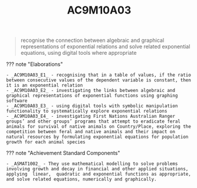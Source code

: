 ﻿---
tags: australian-curriculum
title: AC9M10A03
type: note
---
> recognise the connection between algebraic and graphical representations of exponential relations and solve related exponential equations, using digital tools where appropriate

??? note "Elaborations"

	- _AC9M10A03_E1_ - recognising that in a table of values, if the ratio between consecutive values of the dependent variable is constant, then it is an exponential relation
	- _AC9M10A03_E2_ - investigating the links between algebraic and graphical representations of exponential functions using graphing software
	- _AC9M10A03_E3_ - using digital tools with symbolic manipulation functionality to systematically explore exponential relations
	- _AC9M10A03_E4_ - investigating First Nations Australian Ranger groups’ and other groups’ programs that attempt to eradicate feral animals for survival of native animals on Country/Place, exploring the competition between feral and native animals and their impact on natural resources by formulating exponential equations for population growth for each animal species
??? note "Achievement Standard Components"

	- _ASMAT1002_ - They use mathematical modelling to solve problems involving growth and decay in financial and other applied situations, applying  linear,  quadratic and exponential functions as appropriate, and solve related equations, numerically and graphically.